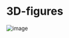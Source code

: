 # 3D-figures
![image](https://user-images.githubusercontent.com/55750592/224912828-e7220eb2-3046-44b8-8011-9eccd1678d49.png)
